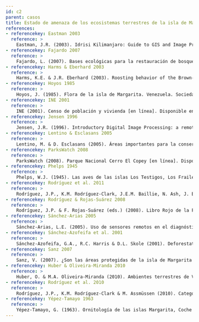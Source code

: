 ```yaml
---
id: c2
parent: casos
title: Estado de amenaza de los ecosistemas terrestres de la isla de Margarita, estado Nueva Esparta
references:
- referencekey: Eastman 2003
  reference: >
    Eastman, J.R. (2003). Idrisi Kilimanjaro: Guide to GIS and Image Proccessing. Manual Version 14.00. Clark Labs, Clark University: Worcester, Massachussets, EE.UU.
- referencekey: Fajardo 2007
  reference: >
    Fajardo, L. (2007). Bases ecológicas para la restauración de bosques secos tropicales en la península de Macanao, isla de Margarita. Tesis de Grado presentada como requisito parcial para optar al Título de Doctor en Ciencias mención Ecología, Instituto Venezolano de Investigaciones Científicas: Caracas, Venezuela.
- referencekey: Harms & Eberhard 2003
  reference: >
    Harms, K.E. & J.R. Eberhard (2003). Roosting behavior of the Brown-throated Parakeet (Aratinga pertinax) and roost locations on four southern Caribbean islands. Ornitol. Neotrop. 14: 79-89.
- referencekey: Hoyos 1985
  reference: >
    Hoyos, J. (1985). Flora de la isla de Margarita. Venezuela. Sociedad y Fundación La Salle de Ciencias Naturales: Caracas, Venezuela.
- referencekey: INE 2001
  reference: >
    INE (2001). Censo de población y vivienda [en línea]. Disponible en (www.ine.gob.ve/poblacion/ censopoblacionvivienda. asp)
- referencekey: Jensen 1996
  reference: >
    Jensen, J.R. (1996). Introductory Digital Image Processing: a remote sensing perspective. K.C. Clarke (ed.). Prentice Hall Series in Geographic Information Science. Prentice Hall: USA.
- referencekey: Lentino & Esclasans 2005
  reference: >
    Lentino, M. & D. Esclasans (2005). Áreas importantes para la conservación de las aves en Venezuela. Pp. 621-730. En: K. Boyla & A. Estrada (eds.). Áreas importantes para la conservación de las aves en los Andes tropicales: Sitios prioritarios para la conservación de biodiversidad. Serie Conservación de BirdLife N° 14. BirdLife Internacional: Quito, Ecuador.
- referencekey: ParksWatch 2008
  reference: >
    ParksWatch (2008). Parque Nacional Cerro El Copey [en línea]. Disponible en www.parkswatch.org/parkprofile
- referencekey: Phelps 1945
  reference: >
    Phelps, W.J. (1945). Las aves de las islas Los Testigos, Los Frailes y La Tortuga. Bol. Soc. Venez. Cienc. Nat. 9: 257-283.
- referencekey: Rodríguez et al. 2011
  reference: >
    Rodríguez, J.P., K.M. Rodríguez-Clark, J.E.M. Baillie, N. Ash, J. Benson, T. Boucher, C. Brown, N. Burgess, B. Collen, M. Jennings, D.A. Keith, E. Nicholson, C. Revenga, B. Reyers, M. Rouget, T. Smith, M. Spalding, A. Taber, M. Walpole, I. Zager & T. Zamin (2011). Establishing red list criteria for threatened ecosystems. Conservation Biology 25 [doi: 10.1111/j.1523-1739.2010.1598].
- referencekey: Rodríguez & Rojas-Suárez 2008
  reference: >
    Rodríguez, J.P. & F. Rojas-Suárez (eds.) (2008). Libro Rojo de la Fauna Venezolana. 3a. ed. PROVITA y Shell Venezuela, S.A.: Caracas, Venezuela. 364 pp.
- referencekey: Sánchez-Arias 2005
  reference: >
    Sánchez-Arias, L.E. (2005). Uso de sensores remotos en el diagnóstico y restauración de las áreas de manglar del Parque Nacional Laguna de la Restinga, isla de Margarita, Venezuela. Informe Final de Trabajo Dirigido. Instituto Venezolano de Investigaciones Científicas: Caracas, Venezuela.
- referencekey: Sánchez-Azofeifa et al. 2001
  reference: >
    Sánchez-Azofeifa, G.A., R.C. Harris & D.L. Skole (2001). Deforestation in Costa Rica: a quantitative analysis using remote sensing imagery. Biotropica 33: 378-384.
- referencekey: Sanz 2007
  reference: >
    Sanz, V. (2007). ¿Son las áreas protegidas de la isla de Margarita suficientes para mantener su biodiversidad? Análisis espacial del estado de conservación de sus vertebrados amenazados. Mem. Soc. Cien. Nat. La Salle 167: 111-130.
- referencekey: Huber & Oliveira-Miranda 2010
  reference: >
    Huber, O. & M.A. Oliveira-Miranda (2010). Ambientes terrestres de Venezuela. Pp: 29-89. En: J.P. Rodríguez, F. Rojas-Suárez & D. Giraldo Hernández (eds.). Libro Rojo de los Ecosistemas Terrestres de Venezuela. Provita, Shell Venezuela, Lenovo (Venezuela). Caracas: Venezuela.
- referencekey: Rodríguez et al. 2010
  reference: >
    Rodríguez, J.P., K.M. Rodríguez-Clark & M. Assmüssen (2010). Categorías y criterios de las listas rojas de ecosistemas. Pp: 93-105. En: J.P. Rodríguez, F. Rojas-Suárez & D. Giraldo Hernández (eds.). Libro Rojo de los Ecosistemas Terrestres de Venezuela. Provita, Shell Venezuela, Lenovo (Venezuela). Caracas: Venezuela.
- referencekey: Yépez-Tamayo 1963
  reference: >
    Yépez-Tamayo, G. (1963). Ornitología de las islas Margarita, Coche y Cubagua (Venezuela). Primera parte. Mem. Soc. Cienc. Nat. La Salle 23: 75-112.
---
```

